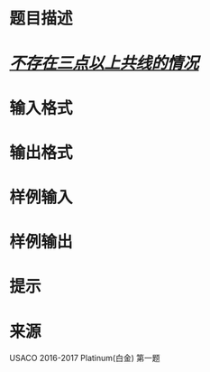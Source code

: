 

# 题目描述



# <em><u>不存在三点以上共线的情况</u></em>



# 输入格式



# 输出格式



# 样例输入



# 样例输出



# 提示



# 来源


<p>
USACO 2016-2017 Platinum(白金) 第一题
</p>
